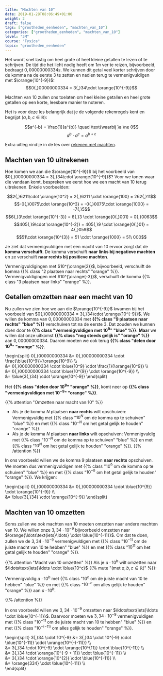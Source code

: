 ```yaml
---
title: "Machten van 10"
date: 2019-01-28T08:06:49+01:00
weight: 2
draft: false
tags: ["grootheden_eenheden", "machten_van_10"]
categories: ["grootheden_eenheden", "machten_van_10"]
level: "3M"
course: "Fysica"
topic: "grootheden_eenheden"
---
```


Het wordt snel lastig om heel grote of heel kleine getallen te lezen of te 
schrijven.
De tijd die het licht nodig
heeft om $1 \si{ m}$ ver te reizen, bijvoorbeeld, bedraagt $0{,}00000000334 
\si{ s}$. We kunnen dit getal veel korter schrijven door de komma na de eerste 
3 te zetten en nadien terug te vermenigvuldigen met $\orange{10^{-9}}$:
$$0{,}00000000334 = 3{,}34\cdot \orange{10^{-9}}$$

Machten van 10 zullen ons toelaten om heel kleine getallen en heel grote 
getallen op een korte, leesbare manier te noteren.

Het is voor deze les belangrijk dat je de volgende rekenregels kent en begrijpt 
($a, b, c \in \mathbb{R}$):

$$a^{-b} = \frac{1}{a^{b}} \quad \text{waarbij }a \ne 0$$
$$a^b \cdot a^c = a^{b+c}$$

Extra uitleg vind je in de les over [rekenen met 
machten](../../../wiskunde/rekenen/machten/#producten-van-machten).

## Machten van 10 uitrekenen
Hoe komen we aan die $\orange{10^{-9}}$ bij het voorbeeld van $0{,}00000000334 
= 3{,}34\cdot \orange{10^{-9}}$? Voor we tonen waar die vandaan komt, bespreken 
we eerst hoe we een macht van 10 terug uitrekenen. Enkele voorbeelden:

$$2{,}6211\cdot \orange{10^2} = 2{,}6211 \cdot \orange{100} = 262{,}11$$
$$-0{,}0075\cdot \orange{10^3} = -0{,}0075\cdot \orange{1000} = -7{,}5$$
$$6{,}3\cdot \orange{10^{-3}} = 6{,}3 \cdot \orange{0{,}001} = 0{,}0063$$
$$405{,}9\cdot \orange{10^{-2}} = 405{,}9 \cdot \orange{0{,}01} = 4{,}059$$
$$51\cdot \orange{10^{3}} = 51 \cdot \orange{1000} = 51\ 000$$

Je ziet dat vermenigvuldigen met een macht van 10
ervoor zorgt dat de **komma verschuift**.
De komma verschuift **naar links bij negatieve machten** en ze verschuift **naar rechts bij positieve machten**.

Vermenigvuldigingen met $10^{\orange{2}}$, bijvoorbeeld, verschuift de komma {{% class "2 plaatsen naar rechts" "orange" %}}.
Vermenigvuldigingen met $10^{\orange{-3}}$, verschuift de komma {{% class "3 plaatsen naar links" "orange" %}}.

## Getallen omzetten naar een macht van 10
Nu zullen we zien hoe we aan die $\orange{10^{-9}}$ kwamen bij het voorbeeld 
van $0{,}00000000334 = 3{,}34\cdot \orange{10^{-9}}$.
We willen de komma van $0{,}00000000334$ met
**{{% class "9 plaatsen naar rechts" "blue" %}}**
verschuiven tot na de eerste 3. Dat zouden we kunnen doen door te
**{{% class "vermenigvuldigen met $10^9$" "blue" %}}**.
**Maar** we willen dat onze uitkomst
**{{% class "nog steeds gelijk is" "orange" %}}**
aan $0{,}00000000334$. Daarom moeten we ook terug
**{{% class "delen door $10^9$" "orange" %}}**.

\begin{split}
0{,}00000000334 &= 0{,}00000000334 \cdot \frac{\blue{10^9}}{\orange{10^9}} \\\\\
&= 0{,}00000000334 \cdot \blue{10^9} \cdot \frac{1}{\orange{10^9}} \\\\\
&= 0{,}00000000334 \cdot \blue{10^{9}} \cdot \orange{10^{-9}} \\\\\
&= \blue{3{,}34} \cdot \orange{10^{-9}}
\end{split}

Het **{{% class "delen door $10^9$" "orange" %}}**, komt neer op
**{{% class "vermenigvuldigen met $10^{-9}$" "orange" %}}**.

{{% attention "Omzetten naar macht van 10" %}}
* Als je de komma $N$ plaatsen **naar rechts** wilt opschuiven:
Vermenigvuldig met {{% class "$10^{N}$ om de komma op te schuiven" "blue" %}} en met {{% class "$10^{-N}$ om het getal gelijk te houden" "orange" %}}.
* Als je de komma $N$ plaatsen **naar links** wilt opschuiven:
Vermenigvuldig met {{% class "$10^{-N}$ om de komma op te schuiven" "blue" %}} en met {{% class "$10^N$ om het getal gelijk te houden" "orange" %}}.
{{% /attention %}}

In ons voorbeeld willen we de komma 9 plaatsen **naar rechts** opschuiven. We 
moeten dus vermenigvuldigen met
{{% class "$10^{9}$ om de komma op te schuiven" "blue" %}} en met
{{% class "$10^{-9}$ om het getal gelijk te houden" "orange" %}}. We krijgen:

\begin{split}
0{,}00000000334 &= 0{,}00000000334 \cdot \blue{10^{9}} \cdot \orange{10^{-9}} \\\\\
&= \blue{3{,}34} \cdot \orange{10^{-9}}
\end{split}

## Machten van 10 omzetten
Soms zullen we ook machten van 10 moeten omzetten naar andere machten van 10.
We willen onze $3{,}34 \cdot 10^{-9}$ bijvoorbeeld omzetten naar 
$\orange{\ldots\text{iets}\ldots} \cdot \blue{10^{-11}}$. Om dat te doen, 
zullen we de $3{,}34 \cdot 10^{-9}$ vermenigvuldigen met
{{% class "$10^{-11}$ om de juiste macht van 10 te hebben" "blue" %}}
en met
{{% class "$10^{11}$ om het getal gelijk te houden" "orange" %}}.

{{% attention "Macht van 10 omzetten" %}}
Als je $a \cdot 10^b$ wilt omzetten naar $\ldots\text{iets}\ldots \cdot \blue{10^c}$
{{% mute "(met $a, b, c \in \mathbb{R}$)" %}}:

Vermenigvuldig $a \cdot 10^b$ met
{{% class "$10^{c}$ om de juiste macht van 10 te hebben" "blue" %}} en met
{{% class "$10^{-c}$ om alles gelijk te houden" "orange" %}} aan $a \cdot 10^b$.

{{% /attention %}}

In ons voorbeeld willen we $3{,}34 \cdot 10^{-9}$ omzetten naar 
$\ldots\text{iets}\ldots \cdot \blue{10^{-11}}$. Daarvoor moeten we $3{,}34 
\cdot 10^{-9}$ vermenigvuldigen met
{{% class "$10^{-11}$ om de juiste macht van 10 te hebben" "blue" %}} en met
{{% class "$10^{-(-11)}$ om alles gelijk te houden" "orange" %}}.

\begin{split}
3{,}34 \cdot 10^{-9} &= 3{,}34 \cdot 10^{-9} \cdot \blue{10^{-11}} \cdot \orange{10^{-(-11)}} \\\\\
&= 3{,}34 \cdot 10^{-9} \cdot \orange{10^{11}} \cdot \blue{10^{-11}} \\\\\
&= 3{,}34 \cdot \orange{10^{-9 + 11}} \cdot \blue{10^{-11}} \\\\\
&= 3{,}34 \cdot \orange{10^{2}} \cdot \blue{10^{-11}} \\\\\
&= \orange{334} \cdot \blue{10^{-11}} \\\\\
\end{split}
